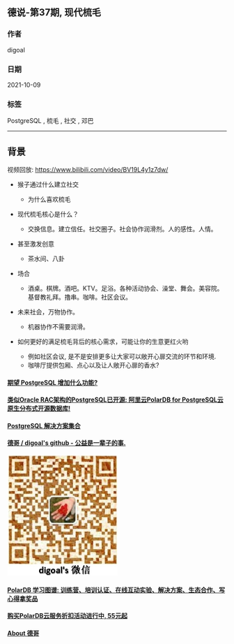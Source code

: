 ## 德说-第37期, 现代梳毛      
      
### 作者      
digoal      
      
### 日期      
2021-10-09       
      
### 标签      
PostgreSQL , 梳毛 , 社交 , 邓巴          
      
----      
      
## 背景     
视频回放: https://www.bilibili.com/video/BV19L4y1z7dw/   
  
- 猴子通过什么建立社交   
    - 为什么喜欢梳毛   
  
- 现代梳毛核心是什么？  
    - 交换信息。建立信任。社交圈子。社会协作润滑剂。人的感性。人情。  
  
- 甚至激发创意   
    - 茶水间、八卦   
  
- 场合  
    - 酒桌。棋牌。酒吧。KTV。足浴。各种活动协会、澡堂、舞会。美容院。基督教礼拜。撸串。咖啡。社区会议。    
  
- 未来社会，万物协作。  
    - 机器协作不需要润滑。  
  
- 如何更好的满足梳毛背后的核心需求，可能让你的生意更红火哟  
    - 例如社区会议, 是不是安排更多让大家可以敞开心扉交流的环节和环境.  
    - 咖啡厅提供包厢、点心以及让人敞开心扉的香水?  
  
     
  
#### [期望 PostgreSQL 增加什么功能?](https://github.com/digoal/blog/issues/76 "269ac3d1c492e938c0191101c7238216")
  
  
#### [类似Oracle RAC架构的PostgreSQL已开源: 阿里云PolarDB for PostgreSQL云原生分布式开源数据库!](https://github.com/alibaba/PolarDB-for-PostgreSQL "57258f76c37864c6e6d23383d05714ea")
  
  
#### [PostgreSQL 解决方案集合](https://yq.aliyun.com/topic/118 "40cff096e9ed7122c512b35d8561d9c8")
  
  
#### [德哥 / digoal's github - 公益是一辈子的事.](https://github.com/digoal/blog/blob/master/README.md "22709685feb7cab07d30f30387f0a9ae")
  
  
![digoal's wechat](../pic/digoal_weixin.jpg "f7ad92eeba24523fd47a6e1a0e691b59")
  
  
#### [PolarDB 学习图谱: 训练营、培训认证、在线互动实验、解决方案、生态合作、写心得拿奖品](https://www.aliyun.com/database/openpolardb/activity "8642f60e04ed0c814bf9cb9677976bd4")
  
  
#### [购买PolarDB云服务折扣活动进行中, 55元起](https://www.aliyun.com/activity/new/polardb-yunparter?userCode=bsb3t4al "e0495c413bedacabb75ff1e880be465a")
  
  
#### [About 德哥](https://github.com/digoal/blog/blob/master/me/readme.md "a37735981e7704886ffd590565582dd0")
  
